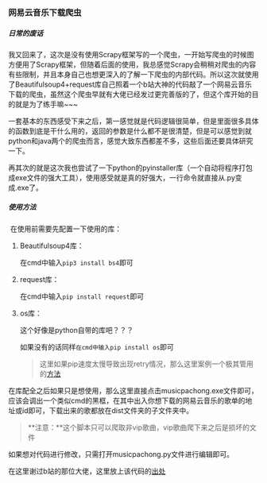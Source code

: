 ### 网易云音乐下载爬虫

##### 日常的废话

​	我又回来了，这次是没有使用Scrapy框架写的一个爬虫，一开始写爬虫的时候图方便用了Scrapy框架，但随着后面的使用，我总感觉Scrapy会稍稍对爬虫的内容有些限制，并且本身自己也想更深入的了解一下爬虫的内部代码。所以这次就使用了Beautifulsoup4+request库自己照着一个b站大神的代码敲了一个网易云音乐下载的爬虫，虽然这个爬虫早就有大佬已经发过更完善版的了，但这个库开始的目的就是为了练手嘛~~~

​	一套基本的东西感受下来之后，第一感觉就是代码逻辑很简单，但是里面很多具体的函数到底是干什么用的，返回的参数是什么都不是很清楚，但是可以感觉到就python和java两个的爬虫而言，感觉大致东西都差不多，这些后面还要具体研究一下。

​	再其次的就是这次我也尝试了一下python的pyinstaller库（一个自动将程序打包成exe文件的强大工具），使用感受就是真的好强大，一行命令就直接从.py变成.exe了。

##### 使用方法

​	在使用前需要先配置一下使用的库：

1. Beautifulsoup4库：

   在cmd中输入`pip3 install bs4`即可

2. request库：

   在cmd中输入`pip install request`即可

3. os库：

   这个好像是python自带的库吧？？？

   如果没有的话同样`在cmd中输入pip install os`即可

   > 这里如果pip速度太慢导致出现retry情况，那么这里案例一个极其管用的[方法](https://blog.csdn.net/cpc784221489/article/details/94214306)

在库配全之后如果只是想使用，那么这里直接点击musicpachong.exe文件即可，应该会调出一个类似cmd的黑框，在其中出入你想下载的网易云音乐的歌单的地址或id即可，下载出来的歌都放在dist文件夹的子文件夹中。

> **注意：**这个脚本只可以爬取非vip歌曲，vip歌曲爬下来之后是损坏的文件

如果想对代码进行修改，只需打开musicpachong.py文件进行编辑即可。



在这里谢过b站的那位大佬，这里放上该代码的[出处](https://www.bilibili.com/video/av93837599?t=101)

